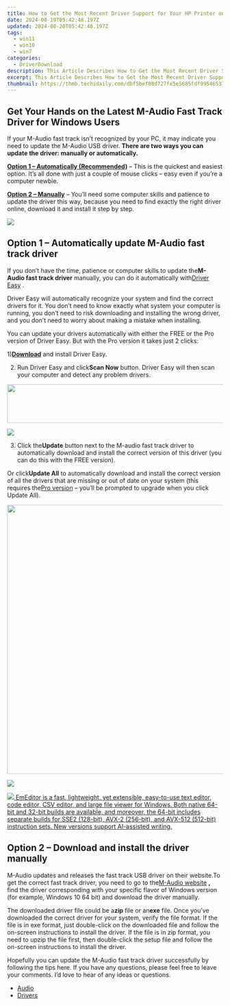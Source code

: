 ```yaml
---
title: How to Get the Most Recent Driver Support for Your HP Printer on Windows 10, 11
date: 2024-08-19T05:42:48.197Z
updated: 2024-08-20T05:42:48.197Z
tags:
  - win11
  - win10
  - win7
categories:
  - DriverDownload
description: This Article Describes How to Get the Most Recent Driver Support for Your HP Printer on Windows 10, 11
excerpt: This Article Describes How to Get the Most Recent Driver Support for Your HP Printer on Windows 10, 11
thumbnail: https://thmb.techidaily.com/dbf5bef08d727fe5e5685fdf99546537bd3c0a61be15fb98383ec0d8368b6e1d.jpg
---
```


## Get Your Hands on the Latest M-Audio Fast Track Driver for Windows Users

If your M-Audio fast track isn’t recognized by your PC, it may indicate you need to update the M-Audio USB driver. **There are two ways you can update the driver: manually or automatically.**

**[Option 1 – Automatically (Recommended)](https://tools.techidaily.com/drivereasy/download/)** [](https://tools.techidaily.com/drivereasy/download/) – This is the quickest and easiest option. It’s all done with just a couple of mouse clicks – easy even if you’re a computer newbie.

**[Option 2 – Manually](https://tools.techidaily.com/drivereasy/download/)**  – You’ll need some computer skills and patience to update the driver this way, because you need to find exactly the right driver online, download it and install it step by step.

<!-- affiliate ads begin -->
<a href="https://secure.2checkout.com/order/checkout.php?PRODS=32667153&QTY=1&AFFILIATE=108875&CART=1"><img src="https://www.coolmuster.com/uploads/image/20201228/feature02.png" border="0"></a>
<!-- affiliate ads end -->
## Option 1 – Automatically update M-Audio fast track driver

 If you don’t have the time, patience or computer skills to update the**M-Audio fast track driver** manually, you can do it automatically with[Driver Easy](https://tools.techidaily.com/drivereasy/download/) .

 Driver Easy will automatically recognize your system and find the correct drivers for it. You don’t need to know exactly what system your computer is running, you don’t need to risk downloading and installing the wrong driver, and you don’t need to worry about making a mistake when installing.

 You can update your drivers automatically with either the FREE or the Pro version of Driver Easy. But with the Pro version it takes just 2 clicks:

 1)[**Download**](https://tools.techidaily.com/drivereasy/download/) and install Driver Easy.

 2) Run Driver Easy and click**Scan Now** button. Driver Easy will then scan your computer and detect any problem drivers.

<!-- affiliate ads begin -->
<a href="https://vapordna.pxf.io/c/5597632/1494880/17238" target="_top" id="1494880"><img src="//a.impactradius-go.com/display-ad/17238-1494880" border="0" alt="" width="728" height="90"/></a><img height="0" width="0" src="https://imp.pxf.io/i/5597632/1494880/17238" style="position:absolute;visibility:hidden;" border="0" />
<!-- affiliate ads end -->
![](https://images.drivereasy.com/wp-content/uploads/2018/03/img_5abdd74d18191.png)

 3) Click the**Update** button next to the M-audio fast track driver to automatically download and install the correct version of this driver (you can do this with the FREE version).

 Or click**Update All** to automatically download and install the correct version of all the drivers that are missing or out of date on your system (this requires the[Pro version](https://tools.techidaily.com/drivereasy/download/) – you’ll be prompted to upgrade when you click Update All).

<!-- affiliate ads begin -->
<a href="https://versadesk.pxf.io/c/5597632/1892107/21290" target="_top" id="1892107"><img src="//a.impactradius-go.com/display-ad/21290-1892107" border="0" alt="" width="1200" height="628"/></a><img height="0" width="0" src="https://imp.pxf.io/i/5597632/1892107/21290" style="position:absolute;visibility:hidden;" border="0" />
<!-- affiliate ads end -->
![](https://images.drivereasy.com/wp-content/uploads/2018/03/img_5abdd941326a4.jpg)

<!-- affiliate ads begin -->
<a href="https://shop.emeditor.com/order/checkout.php?PRODS=4610657&QTY=1&AFFILIATE=108875&CART=1"><img src="https://www.emeditor.com/wp-content/uploads/2024/06/emeditor_chat_ai.png" border="0">
EmEditor is a fast, lightweight, yet extensible, easy-to-use text editor, code editor, CSV editor, and large file viewer for Windows. Both native 64-bit and 32-bit builds are available, and moreover, the 64-bit includes separate builds for SSE2 (128-bit), AVX-2 (256-bit), and AVX-512 (512-bit) instruction sets. New versions support AI-assisted writing.</a>
<!-- affiliate ads end -->
## Option 2 – Download and install the driver manually

 M-Audio updates and releases the fast track USB driver on their website.To get the correct fast track driver, you need to go to the[M-Audio website](http://m-audio.com/support/drivers) **,** find the driver corresponding with your specific flavor of Windows version (for example, Windows 10 64 bit) and download the driver manually.

 The downloaded driver file could be a**zip** file or an**exe** file. Once you’ve downloaded the correct driver for your system, verify the file format. If the file is in exe format, just double-click on the downloaded file and follow the on-screen instructions to install the driver. If the file is in zip format, you need to upzip the file first, then double-click the setup file and follow the on-screen instructions to install the driver.

 Hopefully you can update the M-Audio fast track driver successfully by following the tips here. If you have any questions, please feel free to leave your comments. I’d love to hear of any ideas or questions.

* [Audio](https://tools.techidaily.com/drivereasy/download/)
* [Drivers](https://tools.techidaily.com/drivereasy/download/)

<ins class="adsbygoogle"
     style="display:block"
     data-ad-format="autorelaxed"
     data-ad-client="ca-pub-7571918770474297"
     data-ad-slot="1223367746"></ins>



<ins class="adsbygoogle"
     style="display:block"
     data-ad-client="ca-pub-7571918770474297"
     data-ad-slot="8358498916"
     data-ad-format="auto"
     data-full-width-responsive="true"></ins>


